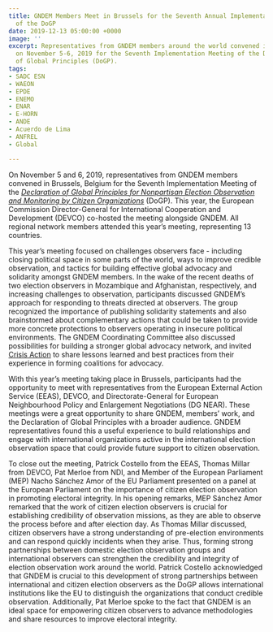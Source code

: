 ```yaml
---
title: GNDEM Members Meet in Brussels for the Seventh Annual Implementation Meeting
  of the DoGP
date: 2019-12-13 05:00:00 +0000
image: ''
excerpt: Representatives from GNDEM members around the world convened in Brussels
  on November 5-6, 2019 for the Seventh Implementation Meeting of the Declaration
  of Global Principles (DoGP).
tags:
- SADC ESN
- WAEON
- EPDE
- ENEMO
- ENAR
- E-HORN
- ANDE
- Acuerdo de Lima
- ANFREL
- Global

---
```

On November 5 and 6, 2019, representatives from GNDEM members convened in Brussels, Belgium for the Seventh Implementation Meeting of the [_Declaration of Global Principles for Nonpartisan Election Observation and Monitoring by Citizen Organizations_](https://gndem.org/declaration-of-global-principles/) (DoGP). This year, the European Commission Director-General for International Cooperation and Development (DEVCO) co-hosted the meeting alongside GNDEM. All regional network members attended this year’s meeting, representing 13 countries.

This year’s meeting focused on challenges observers face - including closing political space in some parts of the world, ways to improve credible observation, and tactics for building effective global advocacy and solidarity amongst GNDEM members. In the wake of the recent deaths of two election observers in Mozambique and Afghanistan, respectively, and increasing challenges to observation, participants discussed GNDEM’s approach for responding to threats directed at observers. The group recognized the importance of publishing solidarity statements and also brainstormed about complementary actions that could be taken to provide more concrete protections to observers operating in insecure political environments. The GNDEM Coordinating Committee also discussed possibilities for building a stronger global advocacy network, and invited [Crisis Action](https://crisisaction.org/) to share lessons learned and best practices from their experience in forming coalitions for advocacy.

With this year’s meeting taking place in Brussels, participants had the opportunity to meet with representatives from the European External Action Service (EEAS), DEVCO, and Directorate-General for European Neighbourhood Policy and Enlargement Negotiations (DG NEAR). These meetings were a great opportunity to share GNDEM, members’ work, and the Declaration of Global Principles with a broader audience. GNDEM representatives found this a useful experience to build relationships and engage with international organizations active in the international election observation space that could provide future support to citizen observation.

  
To close out the meeting, Patrick Costello from the EEAS, Thomas Millar from DEVCO, Pat Merloe from NDI, and Member of the European Parliament (MEP) Nacho Sánchez Amor of the EU Parliament presented on a panel at the European Parliament on the importance of citizen election observation in promoting electoral integrity. In his opening remarks, MEP Sánchez Amor remarked that the work of citizen election observers is crucial for establishing credibility of observation missions, as they are able to observe the process before and after election day. As Thomas Millar discussed, citizen observers have a strong understanding of pre-election environments and can respond quickly incidents when they arise. Thus, forming strong partnerships between domestic election observation groups and international observers can strengthen the credibility and integrity of election observation work around the world. Patrick Costello acknowledged that GNDEM is crucial to this development of strong partnerships between international and citizen election observers as the DoGP allows international institutions like the EU to distinguish the organizations that conduct credible observation. Additionally, Pat Merloe spoke to the fact that GNDEM is an ideal space for empowering citizen observers to advance methodologies and share resources to improve electoral integrity.